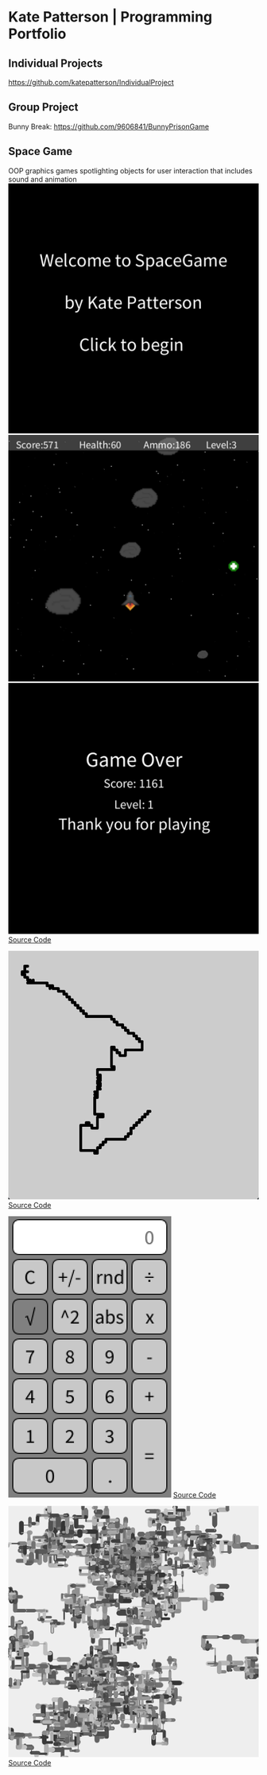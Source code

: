 # Kate Patterson | Programming Portfolio

## Individual Projects
https://github.com/katepatterson/IndividualProject

## Group Project
 Bunny Break: https://github.com/9606841/BunnyPrisonGame

## Space Game
OOP graphics games spotlighting objects for user interaction that includes sound and animation
![Spacegame Menu](https://github.com/katepatterson/programmingportfolio/blob/main/images/SpaceGameStart.png?raw=true)
![Spacegame Gameplay](https://github.com/katepatterson/programmingportfolio/blob/main/images/SpaceGamePlay.png?raw=true)
![Spacegame GameOver](https://github.com/katepatterson/programmingportfolio/blob/main/images/SpaceGameEnd.png?raw=true)
[Source Code](https://github.com/katepatterson/programmingportfolio/blob/main/src/SpaceGame%205.zip)

![EtchASketch Main](https://github.com/katepatterson/programmingportfolio/blob/main/images/EtchSketchPlay.png?raw=true)
[Source Code](https://github.com/katepatterson/programmingportfolio/blob/main/src/EtchASketch.pde)

![Calculator Main](https://github.com/katepatterson/programmingportfolio/blob/main/images/Calculator.png?raw=true)
[Source Code](https://github.com/katepatterson/programmingportfolio/blob/main/src/CalculatorFinal.zip)

![ScreenSaver Main](https://github.com/katepatterson/programmingportfolio/blob/main/images/ScreenSaver.png?raw=true)
[Source Code](https://github.com/katepatterson/programmingportfolio/blob/main/src/ScreenSaver.pde)
